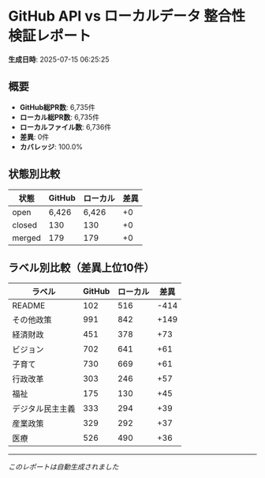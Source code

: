 # GitHub API vs ローカルデータ 整合性検証レポート

**生成日時**: 2025-07-15 06:25:25

## 概要

- **GitHub総PR数**: 6,735件
- **ローカル総PR数**: 6,735件
- **ローカルファイル数**: 6,736件
- **差異**: 0件
- **カバレッジ**: 100.0%

## 状態別比較

| 状態 | GitHub | ローカル | 差異 |
|------|--------|----------|------|
| open | 6,426 | 6,426 | +0 |
| closed | 130 | 130 | +0 |
| merged | 179 | 179 | +0 |

## ラベル別比較（差異上位10件）

| ラベル | GitHub | ローカル | 差異 |
|--------|--------|----------|------|
| README | 102 | 516 | -414 |
| その他政策 | 991 | 842 | +149 |
| 経済財政 | 451 | 378 | +73 |
| ビジョン | 702 | 641 | +61 |
| 子育て | 730 | 669 | +61 |
| 行政改革 | 303 | 246 | +57 |
| 福祉 | 175 | 130 | +45 |
| デジタル民主主義 | 333 | 294 | +39 |
| 産業政策 | 329 | 292 | +37 |
| 医療 | 526 | 490 | +36 |

---
*このレポートは自動生成されました*